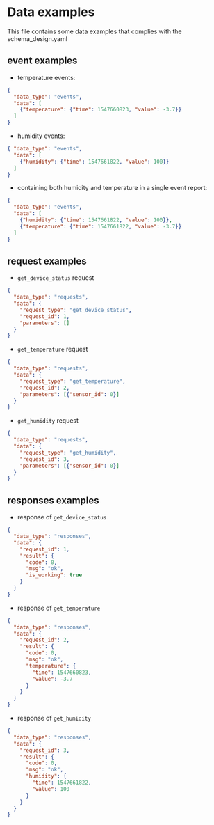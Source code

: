 # Data examples

This file contains some data examples that complies with the schema_design.yaml

## event examples

- temperature events:

```json
{
  "data_type": "events",
  "data": [
    {"temperature": {"time": 1547660823, "value": -3.7}}
  ]
}
```

- humidity events:

```json
{ "data_type": "events",
  "data": [
    {"humidity": {"time": 1547661822, "value": 100}}
  ]
}
```

- containing both humidity and temperature in a single event report:

```json
{
  "data_type": "events",
  "data": [
    {"humidity": {"time": 1547661822, "value": 100}},
    {"temperature": {"time": 1547661822, "value": -3.7}}
  ]
}
```

## request examples

- `get_device_status` request

```json
{
  "data_type": "requests",
  "data": {
    "request_type": "get_device_status",
    "request_id": 1,
    "parameters": []
  }
}
```

- `get_temperature` request

```json
{
  "data_type": "requests",
  "data": {
    "request_type": "get_temperature",
    "request_id": 2,
    "parameters": [{"sensor_id": 0}]
  }
}
```

- `get_humidity` request

```json
{
  "data_type": "requests",
  "data": {
    "request_type": "get_humidity",
    "request_id": 3,
    "parameters": [{"sensor_id": 0}]
  }
}
```

## responses examples

- response of `get_device_status`

```json
{
  "data_type": "responses",
  "data": {
    "request_id": 1,
    "result": {
      "code": 0,
      "msg": "ok",
      "is_working": true
    }
  }
}
```

- response of `get_temperature`

```json
{
  "data_type": "responses",
  "data": {
    "request_id": 2,
    "result": {
      "code": 0,
      "msg": "ok",
      "temperature": {
        "time": 1547660823,
        "value": -3.7
      }
    }
  }
}
```

- response of `get_humidity`

```json
{
  "data_type": "responses",
  "data": {
    "request_id": 3,
    "result": {
      "code": 0,
      "msg": "ok",
      "humidity": {
        "time": 1547661822,
        "value": 100
      }
    }
  }
}
```